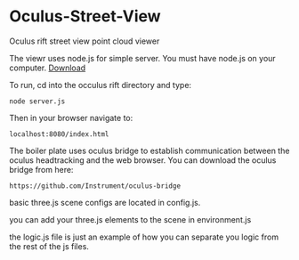 Oculus-Street-View
==================================
Oculus rift street view point cloud viewer



The viewr uses node.js for simple server. You must have node.js on your computer. [Download](http://nodejs.org/)

To run, cd into the occulus rift directory and type:

```shell
node server.js
```

Then in your browser navigate to:

```shell
localhost:8080/index.html
```

The boiler plate uses oculus bridge to establish communication between the oculus headtracking and the web browser.
You can download the oculus bridge from here:

```shell
https://github.com/Instrument/oculus-bridge
```

basic three.js scene configs are located in config.js.

you can add your three.js elements to the scene in environment.js

the logic.js file is just an example of how you can separate you logic from the rest of the js files.
